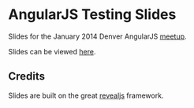 # AngularJS Testing Slides
Slides for the January 2014 Denver AngularJS [meetup][meetup].

Slides can be viewed [here][here].

## Credits
Slides are built on the great [revealjs][reveal] framework.


[meetup]: http://www.meetup.com/AngularJS-Denver/events/159135302/
[here]: http://spitimage.com/angular-testing-prez
[reveal]: https://github.com/hakimel/reveal.js